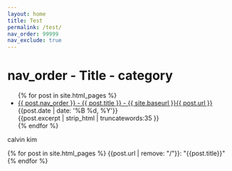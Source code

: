 ```yaml
---
layout: home
title: Test
permalink: /test/
nav_order: 99999
nav_exclude: true
---
```

<h1>nav_order - Title - category</h1>
<ul>
  {% for post in site.html_pages %}
    <li>
      <a href="{{ site.baseurl }}{{ post.url }}">{{ post.nav_order }} - {{ post.title }} - {{ site.baseurl }}{{ post.url }}</a><br>
      {{post.date | date: '%B %d, %Y'}}<br>
      {{post.excerpt | strip_html | truncatewords:35 }}
    </li>
  {% endfor %}
</ul>
<p>calvin kim</p>

<P>
{% for post in site.html_pages %}
{{post.url | remove: "/"}}: "{{post.title}}"<br>
{% endfor %}
</p>

